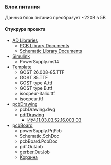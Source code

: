 ### Блок питания
Данный блок питания преобразует ~220В в 5В
#### Стукрура проекта
- [AD Libraries](AD%20Libraries)
    - [PCB Library Documents](AD%20Libraries/PCB%20Library%20Documents)
    - [Schematic Library Documents](AD%20Libraries/Schematic%20Library%20Documents)
- [Simulink](Simulink)
    - PowerSupply.ms14
- [Template](Template)
    - GOST 26.008-85.TTF
    - GOST 85.TTF
    - GOST type A.ttf
    - GOST type B.ttf
    - isocpeur-italic.ttf
    - isocpeur.ttf
- [pcbDrawing](pcbDrawing)
    - pcbDrawing.dwg
    - [pdfDrawing](pcbDrawing/pdfDrawing)
        - [ИУ4.11.03.03.52.16.003 Э3](pcbDrawing/pdfDrawing/%D0%98%D0%A34.11.03.03.52.16.003%20%D0%901.pdf)
- [pcbBoard](pcbBoard)
    - powerSupply.PrjPcb
    - Schematic.SchDoc
    - pcbBoard.PcbDoc
    - pdf.OutJob
    - gerber.OutJob
    - [Корзина](pcbBoard/Корзина.pdf)
